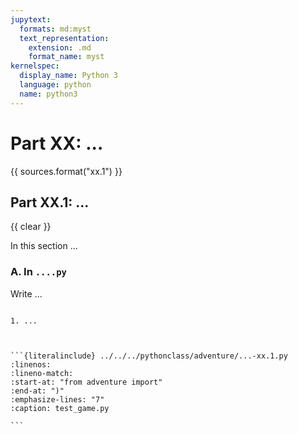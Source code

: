 ```yaml
---
jupytext:
  formats: md:myst
  text_representation:
    extension: .md
    format_name: myst
kernelspec:
  display_name: Python 3
  language: python
  name: python3
---
```

Part XX: ...
============

{{ sources.format("xx.1") }}

Part XX.1: ...
--------------

{{ clear }}

In this section ...

### A. In `....py`

Write ...

`````{dropdown} Need help?

1. ...


`````

`````{dropdown} Code

```{literalinclude} ../../../pythonclass/adventure/...-xx.1.py
:linenos:
:lineno-match:
:start-at: "from adventure import"
:end-at: ")"
:emphasize-lines: "7"
:caption: test_game.py

```

`````
